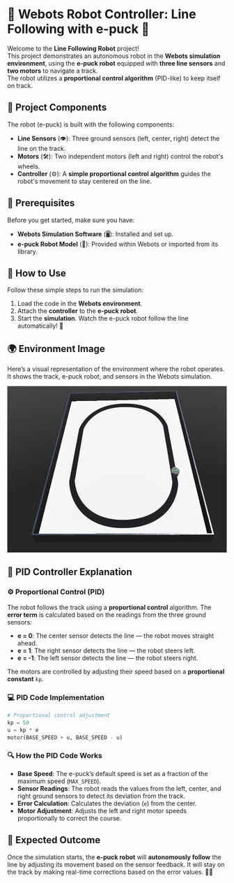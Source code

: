 # 🤖 Webots Robot Controller: Line Following with e-puck 🚗

Welcome to the **Line Following Robot** project!  
This project demonstrates an autonomous robot in the **Webots simulation environment**, using the **e-puck robot** equipped with **three line sensors** and **two motors** to navigate a track.  
The robot utilizes a **proportional control algorithm** (PID-like) to keep itself on track.

## 🔧 Project Components

The robot (e-puck) is built with the following components:

- **Line Sensors** (👁️): Three ground sensors (left, center, right) detect the line on the track.
- **Motors** (🛠️): Two independent motors (left and right) control the robot's wheels.
- **Controller** (⚙️): A **simple proportional control algorithm** guides the robot's movement to stay centered on the line.

## 📝 Prerequisites

Before you get started, make sure you have:

- **Webots Simulation Software** (🖥️): Installed and set up.
- **e-puck Robot Model** (🤖): Provided within Webots or imported from its library.

## 🚀 How to Use

Follow these simple steps to run the simulation:

1. Load the code in the **Webots environment**.
2. Attach the **controller** to the **e-puck robot**.
3. Start the **simulation**. Watch the e-puck robot follow the line automatically! 🎯

## 🌍 Environment Image

Here’s a visual representation of the environment where the robot operates. It shows the track, e-puck robot, and sensors in the Webots simulation.

![Robot Environment](worlds/epuck_line_follower.png)  

## 🧠 PID Controller Explanation

### ⚙️ Proportional Control (PID)

The robot follows the track using a **proportional control** algorithm. The **error term** is calculated based on the readings from the three ground sensors:
- **e = 0**: The center sensor detects the line — the robot moves straight ahead.
- **e = 1**: The right sensor detects the line — the robot steers left.
- **e = -1**: The left sensor detects the line — the robot steers right.

The motors are controlled by adjusting their speed based on a **proportional constant** `kp`.

### 💻 PID Code Implementation

```python
# Proportional control adjustment
kp = 50
u = kp * e
motor(BASE_SPEED + u, BASE_SPEED - u)
```

### 🔍 How the PID Code Works

- **Base Speed**: The e-puck’s default speed is set as a fraction of the maximum speed (`MAX_SPEED`).
- **Sensor Readings**: The robot reads the values from the left, center, and right ground sensors to detect its deviation from the track.
- **Error Calculation**: Calculates the deviation (`e`) from the center.
- **Motor Adjustment**: Adjusts the left and right motor speeds proportionally to correct the course.

## 🎯 Expected Outcome

Once the simulation starts, the **e-puck robot** will **autonomously follow** the line by adjusting its movement based on the sensor feedback. It will stay on the track by making real-time corrections based on the error values. 🚗💨
